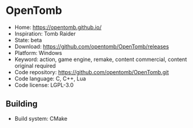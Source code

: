 # OpenTomb

- Home: https://opentomb.github.io/
- Inspiration: Tomb Raider
- State: beta
- Download: https://github.com/opentomb/OpenTomb/releases
- Platform: Windows
- Keyword: action, game engine, remake, content commercial, content original required
- Code repository: https://github.com/opentomb/OpenTomb.git
- Code language: C, C++, Lua
- Code license: LGPL-3.0

## Building

- Build system: CMake
